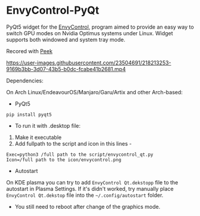 # EnvyControl-PyQt
PyQt5 widget for the [EnvyControl](https://github.com/bayasdev/envycontrol), program aimed to provide an easy way to switch GPU modes on Nvidia Optimus systems under Linux. Widget supports both windowed and  system tray mode.


Recored with [Peek](https://github.com/phw/peek)

https://user-images.githubusercontent.com/23504691/218213253-9169b3bb-3d07-43b5-b0dc-fcabe41b2681.mp4

Dependencies:

On Arch Linux/EndeavourOS/Manjaro/Garu/Artix and other Arch-based:
- PyQt5

```terminal
pip install pyqt5
```

- To run it with .desktop file:

1. Make it executable
2. Add fullpath to the script and icon in this lines -

```desktop
Exec=python3 /full path to the script/envycontrol_qt.py
Icon=/full path to the icon/envycontrol.png
```

- Autostart

On KDE plasma you can try to add `EnvyControl Qt.dekstopp` file to the autostart in Plasma Settings.
If it's didn't worked, try manually place `EnvyControl Qt.dekstop` file into the `~/.config/autostart` folder.

* You still need to reboot after change of the graphics mode.
